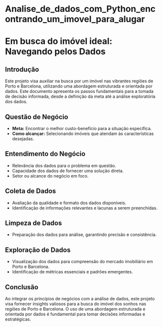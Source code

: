 # Analise_de_dados_com_Python_encontrando_um_imovel_para_alugar

# Em busca do imóvel ideal: Navegando pelos Dados

## Introdução
Este projeto visa auxiliar na busca por um imóvel nas vibrantes regiões de Porto e Barcelona, utilizando uma abordagem estruturada e orientada por dados. Este documento apresenta os passos fundamentais para a tomada de decisão informada, desde a definição da meta até a análise exploratória dos dados.

## Questão de Negócio
- **Meta:** Encontrar o melhor custo-benefício para a situação específica.
- **Como alcançar:** Selecionando imóveis que atendam às características desejadas.

## Entendimento do Negócio
- Relevância dos dados para o problema em questão.
- Capacidade dos dados de fornecer uma solução direta.
- Setor ou alcance do negócio em foco.

## Coleta de Dados
- Avaliação da qualidade e formato dos dados disponíveis.
- Identificação de informações relevantes e lacunas a serem preenchidas.

## Limpeza de Dados
- Preparação dos dados para análise, garantindo precisão e consistência.

## Exploração de Dados
- Visualização dos dados para compreensão do mercado imobiliário em Porto e Barcelona.
- Identificação de métricas essenciais e padrões emergentes.

## Conclusão
Ao integrar os princípios de negócios com a análise de dados, este projeto visa fornecer insights valiosos para a busca do imóvel dos sonhos nas regiões de Porto e Barcelona. O uso de uma abordagem estruturada e orientada por dados é fundamental para tomar decisões informadas e estratégicas.
